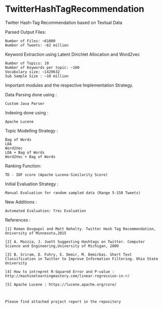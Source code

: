 # TwitterHashTagRecommendation


Twitter Hash-Tag Recommendation based on Textual Data

Parsed Output Files:

	Number of Files: ~61000
	Number of Tweets: ~62 million

Keyword Extraction using Latent Dirichlet Allocation and Word2vec 

	Number of Topics: 10
	Number of Keywords per topic: ~100
	Vocabulary size: ~1429632
	Sub Sample Size : ~10 million



Important modules and the respective Implementation Strategy.


Data Parsing done using : 

	Custom Java Parser

Indexing done using :

	Apache Lucene

Topic Modelling Strategy :

	Bag of Words
	LDA
	Word2Vec
	LDA + Bag of Words
	Word2Vec + Bag of Words
	
Ranking Function: 

	TD - IDF score (Apache Lucene-Similarity Score)


Initial Evaluation Strategy : 

	Manual Evaluation for random sampled data (Range 5-150 Tweets)

New Additions :

	Automated Evaluation: Trec Evaluation




References :

	[1] Roman Dovgopol and Matt Nohelty. Twitter Hash Tag Recommendation, University of Minnesota,2015
	
	[2] A. Mazzia, J. Juett Suggesting Hashtags on Twitter. Computer Science and Engineering,University of Michigan, 2009
	
	[3] B. Sriram, D. Fuhry, E. Demir, M. Demirbas. Short Text Classification in Twitter to Improve Information Filtering. Ohio State University
	
	[4] How to intrepret R-Squared Error and P-value :
	http://machinelearningmastery.com/linear-regression-in-r/
	
	[5] Apache Lucene : https://lucene.apache.org/core/
	
	
	
	Please find attached project report in the repository
